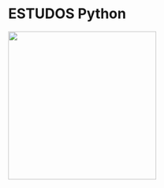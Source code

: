 # ESTUDOS Python

<img src="https://miro.medium.com/v2/resize:fit:1400/1*ycIMlwgwicqlO6PcFRA-Iw.png" width="300" height="300">